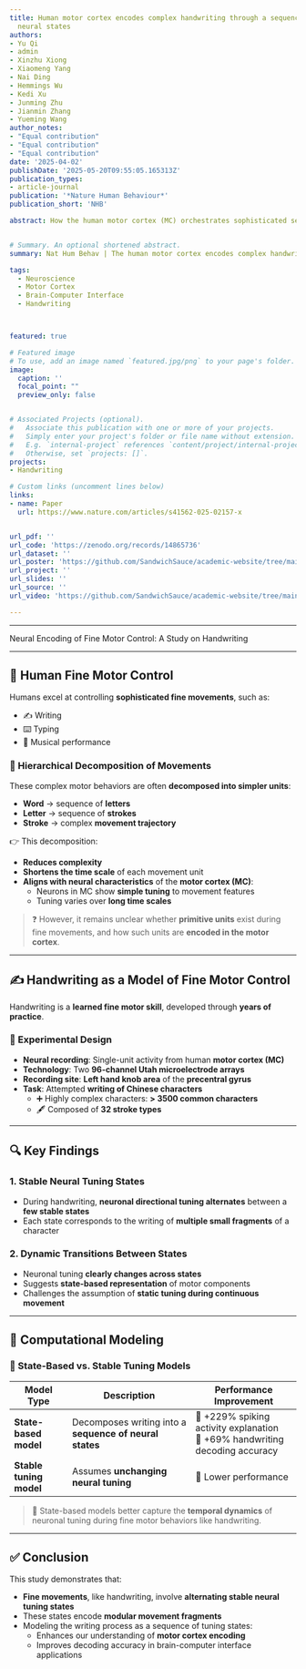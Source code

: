 ```yaml
---
title: Human motor cortex encodes complex handwriting through a sequence of stable
  neural states
authors:
- Yu Qi
- admin
- Xinzhu Xiong
- Xiaomeng Yang
- Nai Ding
- Hemmings Wu
- Kedi Xu
- Junming Zhu
- Jianmin Zhang
- Yueming Wang
author_notes:
- "Equal contribution"
- "Equal contribution"
- "Equal contribution"
date: '2025-04-02'
publishDate: '2025-05-20T09:55:05.165313Z'
publication_types:
- article-journal
publication: '*Nature Human Behaviour*'
publication_short: 'NHB'

abstract: How the human motor cortex (MC) orchestrates sophisticated sequences of fine movements such as handwriting remains a puzzle. Here we investigate this question through Utah array recordings from human MC during attempted handwriting of Chinese characters (n = 306, each consisting of 6.3 +/- 2.0 strokes). We find that MC activity evolves through a sequence of states corresponding to the writing of stroke fragments during complicated handwriting. The directional tuning curve of MC neurons remains stable within states, but its gain or preferred direction strongly varies across states. By building models that can automatically infer the neural states and implement state-dependent directional tuning, we can significantly better explain the firing pattern of individual neurons and reconstruct recognizable handwriting trajectories with 69\% improvement compared with baseline models. Our findings unveil that skilled and sophisticated movements are encoded through state-specific neural configurations.


# Summary. An optional shortened abstract.
summary: Nat Hum Behav | The human motor cortex encodes complex handwriting by transitioning through neural states, each with distinct directional tuning, enabling accurate reconstruction of written characters.

tags:
  - Neuroscience
  - Motor Cortex
  - Brain-Computer Interface
  - Handwriting



featured: true

# Featured image
# To use, add an image named `featured.jpg/png` to your page's folder. 
image:
  caption: ''
  focal_point: ""
  preview_only: false


# Associated Projects (optional).
#   Associate this publication with one or more of your projects.
#   Simply enter your project's folder or file name without extension.
#   E.g. `internal-project` references `content/project/internal-project/index.md`.
#   Otherwise, set `projects: []`.
projects:
- Handwriting

# Custom links (uncomment lines below)
links:
- name: Paper
  url: https://www.nature.com/articles/s41562-025-02157-x


url_pdf: ''
url_code: 'https://zenodo.org/records/14865736'
url_dataset: ''
url_poster: 'https://github.com/SandwichSauce/academic-website/tree/main/content/publication/2025-nhb-human/2025-nhb-human-poster.pdf'
url_project: ''
url_slides: ''
url_source: ''
url_video: 'https://github.com/SandwichSauce/academic-website/tree/main/content/publication/2025-nhb-human/2025-nhb-human-video.mp4'

---
```


<!-- This work is driven by the results in my [previous paper](/publication/conference-paper/) on LLMs.

{{% callout note %}}
Create your slides in Markdown - click the *Slides* button to check out the example.
{{% /callout %}}

Add the publication's **full text** or **supplementary notes** here. You can use rich formatting such as including [code, math, and images](https://docs.hugoblox.com/content/writing-markdown-latex/). -->

---

Neural Encoding of Fine Motor Control: A Study on Handwriting

---

## 🧠 Human Fine Motor Control

Humans excel at controlling **sophisticated fine movements**, such as:
- ✍️ Writing  
- ⌨️ Typing  
- 🎼 Musical performance  

### 🔁 Hierarchical Decomposition of Movements

These complex motor behaviors are often **decomposed into simpler units**:
- **Word** → sequence of **letters**
- **Letter** → sequence of **strokes**
- **Stroke** → complex **movement trajectory**

👉 This decomposition:
- **Reduces complexity**
- **Shortens the time scale** of each movement unit
- **Aligns with neural characteristics** of the **motor cortex (MC)**:
  - Neurons in MC show **simple tuning** to movement features
  - Tuning varies over **long time scales**

> ❓ However, it remains unclear whether **primitive units** exist during fine movements, and how such units are **encoded in the motor cortex**.

---

## ✍️ Handwriting as a Model of Fine Motor Control

Handwriting is a **learned fine motor skill**, developed through **years of practice**.

### 🧪 Experimental Design

- **Neural recording**: Single-unit activity from human **motor cortex (MC)**
- **Technology**: Two **96-channel Utah microelectrode arrays**
- **Recording site**: **Left hand knob area** of the **precentral gyrus**
- **Task**: Attempted **writing of Chinese characters**
  - ➕ Highly complex characters: **> 3500 common characters**
  - 🖋️ Composed of **32 stroke types**

---

## 🔍 Key Findings

### 1. **Stable Neural Tuning States**

- During handwriting, **neuronal directional tuning alternates** between a **few stable states**
- Each state corresponds to the writing of **multiple small fragments** of a character

### 2. **Dynamic Transitions Between States**

- Neuronal tuning **clearly changes across states**
- Suggests **state-based representation** of motor components
- Challenges the assumption of **static tuning during continuous movement**

---

## 🧮 Computational Modeling

### 🔄 State-Based vs. Stable Tuning Models

| Model Type             | Description                                           | Performance Improvement |
|------------------------|-------------------------------------------------------|--------------------------|
| **State-based model**  | Decomposes writing into a **sequence of neural states** | 🔼 +229% spiking activity explanation<br>🔼 +69% handwriting decoding accuracy |
| **Stable tuning model**| Assumes **unchanging neural tuning**                 | 🔽 Lower performance     |

> 🧠 State-based models better capture the **temporal dynamics** of neuronal tuning during fine motor behaviors like handwriting.

---

## ✅ Conclusion

This study demonstrates that:
- **Fine movements**, like handwriting, involve **alternating stable neural tuning states**
- These states encode **modular movement fragments**
- Modeling the writing process as a sequence of tuning states:
  - Enhances our understanding of **motor cortex encoding**
  - Improves decoding accuracy in brain-computer interface applications

